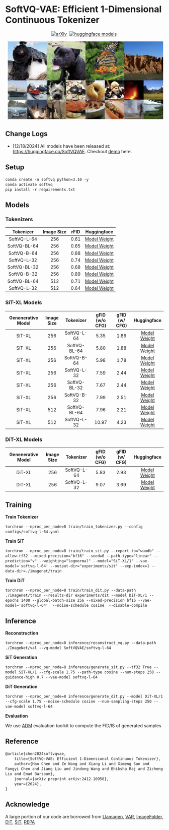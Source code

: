 # SoftVQ-VAE: Efficient 1-Dimensional Continuous Tokenizer


<div align="center">

[![arXiv](https://img.shields.io/badge/arXiv%20paper-2410.01756-b31b1b.svg)](https://arxiv.org/abs/2412.10958v1)&nbsp;
[![huggingface models](https://img.shields.io/badge/%F0%9F%A4%97%20Weights-yellow)](https://huggingface.co/SoftVQVAE)&nbsp;

</div>

![Images generated with 32 and 64 tokens](assets/figure1.jpg)


## Change Logs

* [12/18/2024] All models have been released at: https://huggingface.co/SoftVQVAE. Checkout [demo](demo/sit.ipynb) here. 


## Setup
```
conda create -n softvq python=3.10 -y
conda activate softvq
pip install -r requirements.txt
```


## Models

### Tokenizers


| Tokenizer 	| Image Size | rFID 	| Huggingface 	|
|:---:	| :---:	| :---:	|:---:	|
| SoftVQ-L-64 	| 256 | 0.61 	| [Model Weight](https://huggingface.co/SoftVQVAE/softvq-l-64) 	|
| SoftVQ-BL-64 	| 256 | 0.65 	| [Model Weight](https://huggingface.co/SoftVQVAE/softvq-bl-64) 	|
| SoftVQ-B-64 	| 256 | 0.88 	| [Model Weight](https://huggingface.co/SoftVQVAE/softvq-b-64) 	|
| SoftVQ-L-32 	| 256 | 0.74 	| [Model Weight](https://huggingface.co/SoftVQVAE/softvq-l-32) 	|
| SoftVQ-BL-32 	| 256 | 0.68 	| [Model Weight](https://huggingface.co/SoftVQVAE/softvq-bl-32) 	|
| SoftVQ-B-32 	| 256 | 0.89 	| [Model Weight](https://huggingface.co/SoftVQVAE/softvq-b-32) 	|
| SoftVQ-BL-64 	| 512 | 0.71 	| [Model Weight](https://huggingface.co/SoftVQVAE/softvq-bl-64-512) 	|
| SoftVQ-L-32 	| 512 | 0.64 	| [Model Weight](https://huggingface.co/SoftVQVAE/softvq-l-32-512) 	|


### SiT-XL Models

| Genenerative Model | Image Size	| Tokenizer 	| gFID (w/o CFG) |	gFID (w/ CFG)| Huggingface 	|
|:---:	|:---:	|:---:	|:---:	|:---:	|:---:	|
| SiT-XL 	| 256 | SoftVQ-L-64 	| 5.35 	| 1.86 | [Model Weight](https://huggingface.co/SoftVQVAE/sit-xl_softvq-l-64) 	|
| SiT-XL 	| 256 | SoftVQ-BL-64 	| 5.80 	| 1.88 | [Model Weight](https://huggingface.co/SoftVQVAE/sit-xl_softvq-bl-64) 	|
| SiT-XL 	| 256 | SoftVQ-B-64 	| 5.98 	| 1.78 | [Model Weight](https://huggingface.co/SoftVQVAE/sit-xl_softvq-b-64) 	|
| SiT-XL 	| 256 | SoftVQ-L-32 	| 7.59 	| 2.44 | [Model Weight](https://huggingface.co/SoftVQVAE/sit-xl_softvq-l-32) 	|
| SiT-XL 	| 256 | SoftVQ-BL-32 	| 7.67 	| 2.44 | [Model Weight](https://huggingface.co/SoftVQVAE/sit-xl_softvq-bl-32) 	|
| SiT-XL 	| 256 | SoftVQ-B-32 	| 7.99 	| 2.51 | [Model Weight](https://huggingface.co/SoftVQVAE/sit-xl_softvq-b-32) 	|
| SiT-XL 	| 512 | SoftVQ-BL-64 	| 7.96 	| 2.21 |[Model Weight](https://huggingface.co/SoftVQVAE/sit-xl_softvq-bl-64-512) 	|
| SiT-XL 	| 512 | SoftVQ-L-32 	| 10.97 	| 4.23 | [Model Weight](https://huggingface.co/SoftVQVAE/sit-xl_softvq-l-32-512) 	|

### DiT-XL Models

| Genenerative Model | Image Size	| Tokenizer 	| gFID (w/o CFG) 	| gFID (w/ CFG) | Huggingface 	|
|:---:	|:---:	|:---:	|:---:	|:---:	|:---:	|
| DiT-XL 	| 256 | SoftVQ-L-64 	| 5.83 	| 2.93 | [Model Weight](https://huggingface.co/SoftVQVAE/dit-xl_softvq-l-64) 	|
| DiT-XL 	| 256 | SoftVQ-L-32 	| 9.07 	| 3.69 | [Model Weight](https://huggingface.co/SoftVQVAE/dit-xl_softvq-bl-64) 	|


## Training 

**Train Tokenizer**
```
torchrun --nproc_per_node=8 train/train_tokenizer.py --config configs/softvq-l-64.yaml
```

**Train SiT**
```
torchrun --nproc_per_node=8 train/train_sit.py --report-to="wandb" --allow-tf32 --mixed-precision="bf16" --seed=0 --path-type="linear" --prediction="v" --weighting="lognormal" --model="SiT-XL/1" --vae-model='softvq-l-64' --output-dir="experiments/sit" --exp-index=1 --data-dir=./imagenet/train
```

**Train DiT**
```
torchrun --nproc_per_node=8 train/train_dit.py --data-path ./imagenet/train --results-dir experiments/dit --model DiT-XL/1 --epochs 1400 --global-batch-size 256 --mixed-precision bf16 --vae-model='softvq-l-64'  --noise-schedule cosine  --disable-compile
```

## Inference


**Reconstruction**
```
torchrun --nproc_per_node=8 inference/reconstruct_vq.py --data-path ./ImageNet/val --vq-model SoftVQVAE/softvq-l-64 
```


**SiT Generation**
```
torchrun --nproc_per_node=8 inference/generate_sit.py --tf32 True --model SiT-XL/1 --cfg-scale 1.75 --path-type cosine --num-steps 250 --guidance-high 0.7 --vae-model softvq-l-64
```

**DiT Generation**
```
torchrun --nproc_per_node=8 inference/generate_dit.py --model DiT-XL/1 --cfg-scale 1.75 --noise-schedule cosine --num-sampling-steps 250 --vae-model softvq-l-64
```


**Evaluation**

We use [ADM](https://github.com/openai/guided-diffusion/tree/main) evaluation toolkit to compute the FID/IS of generated samples



## Reference
```
@article{chen2024softvqvae,
    title={SoftVQ-VAE: Efficient 1-Dimensional Continuous Tokenizer},
    author={Hao Chen and Ze Wang and Xiang Li and Ximeng Sun and Fangyi Chen and Jiang Liu and Jindong Wang and Bhiksha Raj and Zicheng Liu and Emad Barsoum},
    journal={arXiv preprint arXiv:2412.10958},
    year={2024},
}
```

## Acknowledge 
A large portion of our code are borrowed from [Llamagen](https://github.com/FoundationVision/LlamaGen), [VAR](https://github.com/FoundationVision/VAR/tree/main), [ImageFolder](https://github.com/lxa9867/ImageFolder), [DiT](https://github.com/facebookresearch/DiT/tree/main), [SiT](https://github.com/willisma/SiT), [REPA](https://github.com/sihyun-yu/REPA/tree/main)
